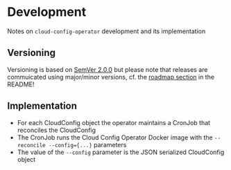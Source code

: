 # Development
Notes on `cloud-config-operator` development and its implementation

## Versioning
Versioning is based on [SemVer 2.0.0](https://semver.org/) but please note that releases are commuicated using major/minor versions, cf. the [roadmap section](README.md#Roadmap) in the README!

## Implementation

* For each CloudConfig object the operator maintains a CronJob that reconciles the CloudConfig
* The CronJob runs the Cloud Config Operator Docker image with the `--reconcile --config={...}` parameters
* The value of the `--config` parameter is the JSON serialized CloudConfig object
